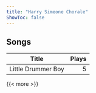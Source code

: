 ```yaml
---
title: "Harry Simeone Chorale"
ShowToc: false
---
```


## Songs
Title | Plays 
----- | -----: 
Little Drummer Boy | 5

{{< more >}}